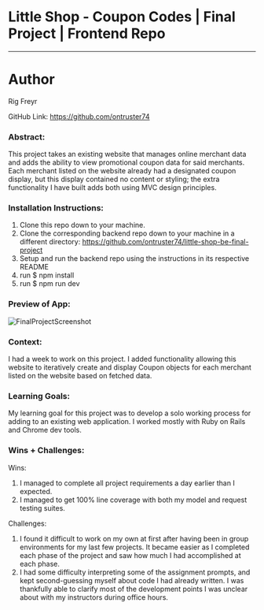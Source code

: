 # Little Shop - Coupon Codes | Final Project | Frontend Repo
______________________________________________________  

# Author 

Rig Freyr

GitHub Link: https://github.com/ontruster74

### Abstract:

This project takes an existing website that manages online merchant data and adds the ability to view promotional coupon data for said merchants. Each merchant listed on the website already had a designated coupon display, but this display contained no content or styling; the extra functionality I have built adds both using MVC design principles.

### Installation Instructions:

1. Clone this repo down to your machine.
2. Clone the corresponding backend repo down to your machine in a different directory: https://github.com/ontruster74/little-shop-be-final-project
3. Setup and run the backend repo using the instructions in its respective README
4. run $ npm install
5. run $ npm run dev

### Preview of App:

![FinalProjectScreenshot](https://github.com/user-attachments/assets/b7fdf951-3564-448a-9f7a-0626763a1e5f)


### Context:

I had a week to work on this project. I added functionality allowing this website to iteratively create and display Coupon objects for each merchant listed on the website based on fetched data.

### Learning Goals:

My learning goal for this project was to develop a solo working process for adding to an existing web application. I worked mostly with Ruby on Rails and Chrome dev tools.

### Wins + Challenges:

Wins:
1. I managed to complete all project requirements a day earlier than I expected.
2. I managed to get 100% line coverage with both my model and request testing suites.

Challenges:
1. I found it difficult to work on my own at first after having been in group environments for my last few projects. It became easier as I completed each phase of the project and saw how much I had accomplished at each phase.
2. I had some difficulty interpreting some of the assignment prompts, and kept second-guessing myself about code I had already written. I was thankfully able to clarify most of the development points I was unclear about with my instructors during office hours.
